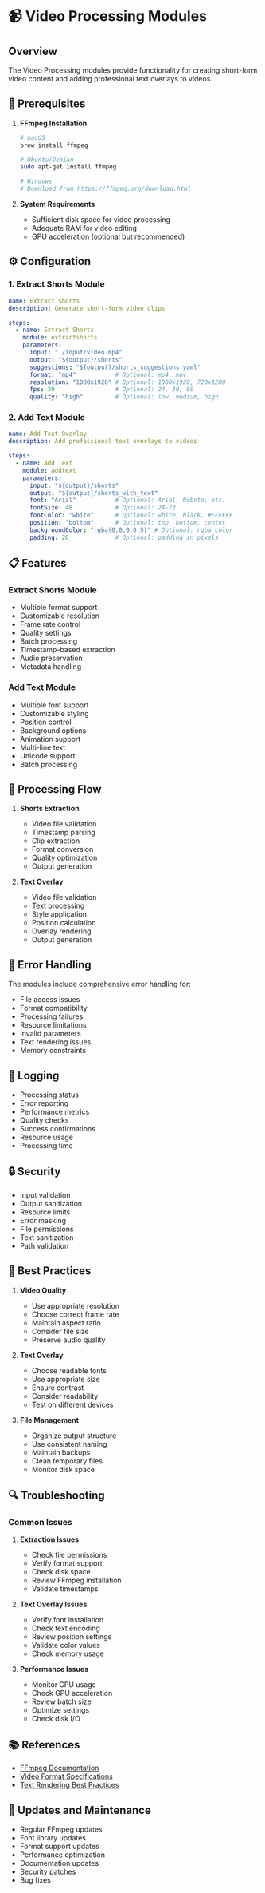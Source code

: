 # 📹 Video Processing Modules

## Overview
The Video Processing modules provide functionality for creating short-form video content and adding professional text overlays to videos.

## 🔑 Prerequisites

1. **FFmpeg Installation**
   ```bash
   # macOS
   brew install ffmpeg

   # Ubuntu/Debian
   sudo apt-get install ffmpeg

   # Windows
   # Download from https://ffmpeg.org/download.html
   ```

2. **System Requirements**
   - Sufficient disk space for video processing
   - Adequate RAM for video editing
   - GPU acceleration (optional but recommended)

## ⚙️ Configuration

### 1. Extract Shorts Module
```yaml
name: Extract Shorts
description: Generate short-form video clips

steps:
  - name: Extract Shorts
    module: extractshorts
    parameters:
      input: "./input/video.mp4"
      output: "${output}/shorts"
      suggestions: "${output}/shorts_suggestions.yaml"
      format: "mp4"           # Optional: mp4, mov
      resolution: "1080x1920" # Optional: 1080x1920, 720x1280
      fps: 30                 # Optional: 24, 30, 60
      quality: "high"         # Optional: low, medium, high
```

### 2. Add Text Module
```yaml
name: Add Text Overlay
description: Add professional text overlays to videos

steps:
  - name: Add Text
    module: addtext
    parameters:
      input: "${output}/shorts"
      output: "${output}/shorts_with_text"
      font: "Arial"           # Optional: Arial, Roboto, etc.
      fontSize: 48            # Optional: 24-72
      fontColor: "white"      # Optional: white, black, #FFFFFF
      position: "bottom"      # Optional: top, bottom, center
      backgroundColor: "rgba(0,0,0,0.5)" # Optional: rgba color
      padding: 20             # Optional: padding in pixels
```

## 📋 Features

### Extract Shorts Module
- Multiple format support
- Customizable resolution
- Frame rate control
- Quality settings
- Batch processing
- Timestamp-based extraction
- Audio preservation
- Metadata handling

### Add Text Module
- Multiple font support
- Customizable styling
- Position control
- Background options
- Animation support
- Multi-line text
- Unicode support
- Batch processing

## 🔄 Processing Flow

1. **Shorts Extraction**
   - Video file validation
   - Timestamp parsing
   - Clip extraction
   - Format conversion
   - Quality optimization
   - Output generation

2. **Text Overlay**
   - Video file validation
   - Text processing
   - Style application
   - Position calculation
   - Overlay rendering
   - Output generation

## 🚨 Error Handling

The modules include comprehensive error handling for:
- File access issues
- Format compatibility
- Processing failures
- Resource limitations
- Invalid parameters
- Text rendering issues
- Memory constraints

## 📝 Logging

- Processing status
- Error reporting
- Performance metrics
- Quality checks
- Success confirmations
- Resource usage
- Processing time

## 🔒 Security

- Input validation
- Output sanitization
- Resource limits
- Error masking
- File permissions
- Text sanitization
- Path validation

## 🎯 Best Practices

1. **Video Quality**
   - Use appropriate resolution
   - Choose correct frame rate
   - Maintain aspect ratio
   - Consider file size
   - Preserve audio quality

2. **Text Overlay**
   - Choose readable fonts
   - Use appropriate size
   - Ensure contrast
   - Consider readability
   - Test on different devices

3. **File Management**
   - Organize output structure
   - Use consistent naming
   - Maintain backups
   - Clean temporary files
   - Monitor disk space

## 🔍 Troubleshooting

### Common Issues

1. **Extraction Issues**
   - Check file permissions
   - Verify format support
   - Check disk space
   - Review FFmpeg installation
   - Validate timestamps

2. **Text Overlay Issues**
   - Verify font installation
   - Check text encoding
   - Review position settings
   - Validate color values
   - Check memory usage

3. **Performance Issues**
   - Monitor CPU usage
   - Check GPU acceleration
   - Review batch size
   - Optimize settings
   - Check disk I/O

## 📚 References

- [FFmpeg Documentation](https://ffmpeg.org/documentation.html)
- [Video Format Specifications](https://en.wikipedia.org/wiki/Video_file_format)
- [Text Rendering Best Practices](https://www.w3.org/TR/css-text-3/)

## 🔄 Updates and Maintenance

- Regular FFmpeg updates
- Font library updates
- Format support updates
- Performance optimization
- Documentation updates
- Security patches
- Bug fixes 